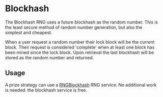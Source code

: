 # Blockhash

The Blockhash RNG uses a future blockhash as the random number.  This is the least secure method of random number generation, but also the simplest and cheapest.

When a user request a random number their lock block will be the current block.  Their request is considered 'complete' when at least one block has been mined since the lock block.  Upon retrieval the last blockhash will be stored as the random number and returned.

## Usage

A prize strategy can use a [RNGBlockhash](../../networks.md) RNG service.  No additional work is needed: the blockhash service is free.

